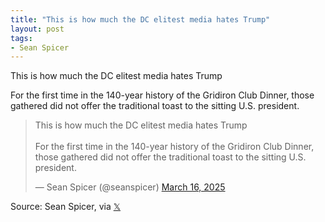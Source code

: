 ```yaml
---
title: "This is how much the DC elitest media hates Trump"
layout: post
tags:
- Sean Spicer
---
```


This is how much the DC elitest media hates Trump

For the first time in the 140-year history of the Gridiron Club Dinner, those gathered did not offer the traditional toast to the sitting U.S. president.

<blockquote class="twitter-tweet"><p lang="en" dir="ltr">This is how much the DC elitest media hates Trump<br><br>For the first time in the 140-year history of the Gridiron Club Dinner, those gathered did not offer the traditional toast to the sitting U.S. president.</p>&mdash; Sean Spicer (@seanspicer) <a href="https://twitter.com/seanspicer/status/1901326265757360134?ref_src=twsrc%5Etfw">March 16, 2025</a></blockquote> <script async src="https://platform.twitter.com/widgets.js" charset="utf-8"></script>

Source: Sean Spicer, via [𝕏](https://x.com)
